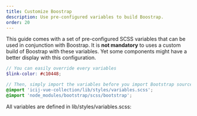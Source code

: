 ```yaml
---
title: Customize Boostrap
description: Use pre-configured variables to build Boostrap.
order: 20
---
```


This guide comes with a set of pre-configured SCSS variables that can be used in
conjunction with Boostrap. It is **not mandatory** to uses a custom build of Boostrap
with these variables. Yet some components might have a better display with this configuration.

```scss
// You can easily override every variables
$link-color: #c10448;

// Then, simply import the variables before you import Bootstrap sources
@import 'icij-vue-collection/lib/styles/variables.scss';
@import 'node_modules/bootstrap/scss/bootstrap';
```

All variables are defined in <repository-link path="lib/styles/variables.scss">lib/styles/variables.scss</repository-link>:

